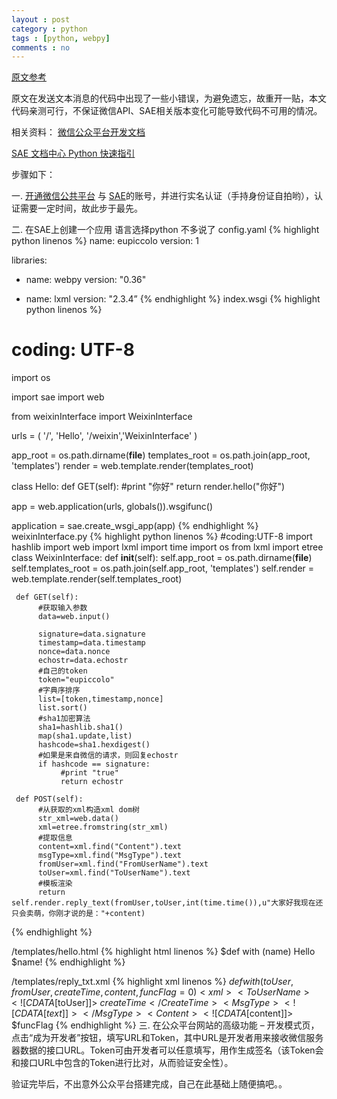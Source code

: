 ```yaml
---
layout : post
category : python
tags : [python, webpy]
comments : no
---
```


[原文参考](http://www.nilday.com/%E5%88%A9%E7%94%A8sae%E6%90%AD%E5%BB%BA%E5%BE%AE%E4%BF%A1%E5%85%AC%E4%BC%97%E5%B9%B3%E5%8F%B0%EF%BC%88%E4%B8%80%EF%BC%89web-py%E5%AE%9E%E7%8E%B0%E7%9A%84sae-hello-world/)

原文在发送文本消息的代码中出现了一些小错误，为避免遗忘，故重开一贴，本文代码亲测可行，不保证微信API、SAE相关版本变化可能导致代码不可用的情况。

相关资料：
[微信公众平台开发文档](http://mp.weixin.qq.com/wiki/)

[SAE 文档中心 Python 快速指引](http://sae.sina.com.cn/?m=devcenter&catId=289)

步骤如下：

一. [开通微信公共平台](http://mp.weixin.qq.com) 与 [SAE](http://sae.sina.com.cn/)的账号，并进行实名认证（手持身份证自拍哟），认证需要一定时间，故此步于最先。


二. 在SAE上创建一个应用
     语言选择python 不多说了
config.yaml
{% highlight python linenos %}
name: eupiccolo
version: 1

libraries:
- name: webpy
  version: "0.36"

- name: lxml
  version: "2.3.4” 
{% endhighlight %}
index.wsgi
{% highlight python linenos %}
# coding: UTF-8
import os
 
import sae
import web
 
from weixinInterface import WeixinInterface
 
urls = (
'/', 'Hello',
'/weixin','WeixinInterface'
)
 
app_root = os.path.dirname(__file__)
templates_root = os.path.join(app_root, 'templates')
render = web.template.render(templates_root)
 
class Hello:
     def GET(self):
          #print "你好"
          return render.hello("你好")
 
app = web.application(urls, globals()).wsgifunc()
 
application = sae.create_wsgi_app(app)
{% endhighlight %}
weixinInterface.py 
{% highlight python linenos %}
#coding:UTF-8
import hashlib
import web
import lxml
import time
import os
from lxml import etree
class WeixinInterface:
     def __init__(self):
          self.app_root = os.path.dirname(__file__)
          self.templates_root = os.path.join(self.app_root, 'templates')
          self.render = web.template.render(self.templates_root)
 
     def GET(self):
          #获取输入参数
          data=web.input()
 
          signature=data.signature
          timestamp=data.timestamp
          nonce=data.nonce
          echostr=data.echostr
          #自己的token
          token="eupiccolo"
          #字典序排序
          list=[token,timestamp,nonce]
          list.sort()
          #sha1加密算法
          sha1=hashlib.sha1()
          map(sha1.update,list)
          hashcode=sha1.hexdigest()
          #如果是来自微信的请求，则回复echostr
          if hashcode == signature:
               #print "true"
               return echostr
 
     def POST(self):
          #从获取的xml构造xml dom树
          str_xml=web.data()
          xml=etree.fromstring(str_xml)
          #提取信息
          content=xml.find("Content").text
          msgType=xml.find("MsgType").text
          fromUser=xml.find("FromUserName").text
          toUser=xml.find("ToUserName").text
          #模板渲染
          return self.render.reply_text(fromUser,toUser,int(time.time()),u"大家好我现在还只会卖萌，你刚才说的是："+content) 
{% endhighlight %}

/templates/hello.html
{% highlight html linenos %}
$def with (name)
Hello $name!
{% endhighlight %}

/templates/reply_txt.xml 
{% highlight xml linenos %}
$def with (toUser,fromUser,createTime,content,funcFlag=0)
<xml>
<ToUserName><![CDATA[$toUser]]></ToUserName>
<FromUserName><![CDATA[$fromUser]]></FromUserName>
<CreateTime>$createTime</CreateTime>
<MsgType><![CDATA[text]]></MsgType>
<Content><![CDATA[$content]]></Content>
<FuncFlag>$funcFlag</FuncFlag>
</xml> 
{% endhighlight %}
三. 在公众平台网站的高级功能 – 开发模式页，点击“成为开发者”按钮，填写URL和Token，其中URL是开发者用来接收微信服务器数据的接口URL。Token可由开发者可以任意填写，用作生成签名（该Token会和接口URL中包含的Token进行比对，从而验证安全性）。 


验证完毕后，不出意外公众平台搭建完成，自己在此基础上随便搞吧。。

